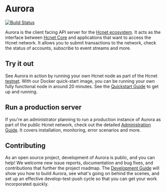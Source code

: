 # Aurora
[![Build Status](https://travis-ci.org/hcnet/go.svg?branch=master)](https://travis-ci.org/hcnet/go)

Aurora is the client facing API server for the [Hcnet ecosystem](https://www.hcnet.org/developers/guides/get-started/).  It acts as the interface between [Hcnet Core](https://www.hcnet.org/developers/hcnet-core/software/admin.html) and applications that want to access the Hcnet network. It allows you to submit transactions to the network, check the status of accounts, subscribe to event streams and more.

## Try it out
See Aurora in action by running your own Hcnet node as part of the Hcnet [testnet](https://www.hcnet.org/developers/guides/concepts/test-net.html). With our Docker quick-start image, you can be running your own fully functional node in around 20 minutes. See the [Quickstart Guide](internal/docs/quickstart.md) to get up and running.

## Run a production server
If you're an administrator planning to run a production instance of Aurora as part of the public Hcnet network, check out the detailed [Administration Guide](internal/docs/admin.md). It covers installation, monitoring, error scenarios and more.

## Contributing
As an open source project, development of Aurora is public, and you can help! We welcome new issue reports, documentation and bug fixes, and contributions that further the project roadmap. The [Development Guide](internal/docs/developing.md) will show you how to build Aurora, see what's going on behind the scenes, and set up an effective develop-test-push cycle so that you can get your work incorporated quickly.
